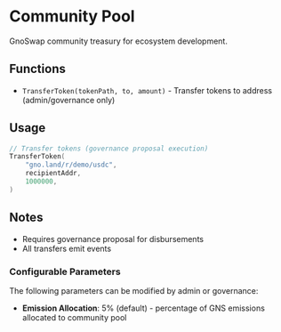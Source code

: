 # Community Pool

GnoSwap community treasury for ecosystem development.

## Functions

- `TransferToken(tokenPath, to, amount)` - Transfer tokens to address (admin/governance only)

## Usage

```go
// Transfer tokens (governance proposal execution)
TransferToken(
    "gno.land/r/demo/usdc",
    recipientAddr,
    1000000,
)
```

## Notes
- Requires governance proposal for disbursements
- All transfers emit events

### Configurable Parameters
The following parameters can be modified by admin or governance:
- **Emission Allocation**: 5% (default) - percentage of GNS emissions allocated to community pool